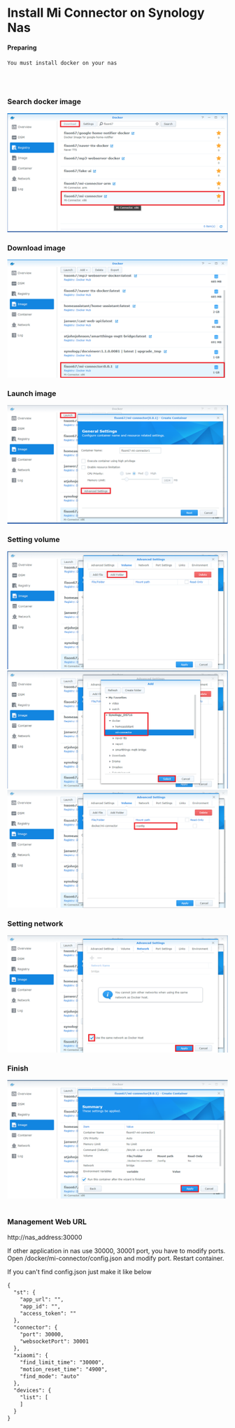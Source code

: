 # Install Mi Connector on Synology Nas


#### Preparing
```
You must install docker on your nas
```
<br/><br/>

### Search docker image
![search](../../../imgs/install/nas/search.png) 
<br/>

### Download image
![image](../../../imgs/install/nas/image.png) 
<br/>

### Launch image
![image](../../../imgs/install/nas/image2.png) 
<br/>

### Setting volume
![image](../../../imgs/install/nas/image3.png) 
![image](../../../imgs/install/nas/image4.png) 
![image](../../../imgs/install/nas/image5.png) 
<br/>

### Setting network
![image](../../../imgs/install/nas/image6.png) 
<br/>

### Finish
![image](../../../imgs/install/nas/image7.png) 
<br/><br/>

### Management Web URL
http://nas_address:30000

If other application in nas use 30000, 30001 port, you have to modify ports.
Open /docker/mi-connector/config.json and modify port. 
Restart container.

If you can't find config.json
just make it like below
```
{
  "st": {
    "app_url": "",
    "app_id": "",
    "access_token": ""
  },
  "connector": {
    "port": 30000,
    "websocketPort": 30001
  },
  "xiaomi": {
    "find_limit_time": "30000",
    "motion_reset_time": "4900",
    "find_mode": "auto"
  },
  "devices": {
    "list": [
    ]
  }
}

```
